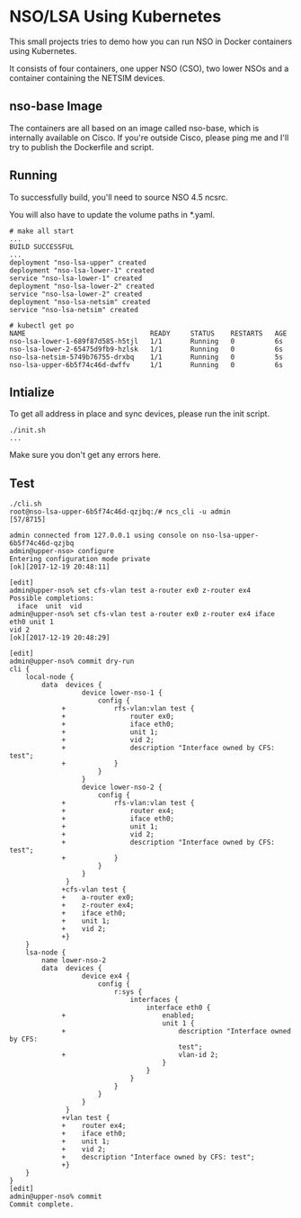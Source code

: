 # NSO/LSA Using Kubernetes

This small projects tries to demo how you can run NSO in Docker containers using
Kubernetes.

It consists of four containers, one upper NSO (CSO), two lower NSOs and a
container containing the NETSIM devices.

## nso-base Image
The containers are all based on an image called nso-base, which is internally
available on Cisco. If you're outside Cisco, please ping me and I'll try to
publish the Dockerfile and script.

## Running
To successfully build, you'll need to source NSO 4.5 ncsrc.

You will also have to update the volume paths in \*.yaml.
```
# make all start
...
BUILD SUCCESSFUL
...
deployment "nso-lsa-upper" created
deployment "nso-lsa-lower-1" created
service "nso-lsa-lower-1" created
deployment "nso-lsa-lower-2" created
service "nso-lsa-lower-2" created
deployment "nso-lsa-netsim" created
service "nso-lsa-netsim" created

# kubectl get po
NAME                               READY     STATUS    RESTARTS   AGE
nso-lsa-lower-1-689f87d585-h5tjl   1/1       Running   0          6s
nso-lsa-lower-2-65475d9fb9-hzlsk   1/1       Running   0          6s
nso-lsa-netsim-5749b76755-drxbq    1/1       Running   0          5s
nso-lsa-upper-6b5f74c46d-dwffv     1/1       Running   0          6s
```

## Intialize
To get all address in place and sync devices, please run the init script.
```
./init.sh
...
```
Make sure you don't get any errors here.

## Test
```
./cli.sh
root@nso-lsa-upper-6b5f74c46d-qzjbq:/# ncs_cli -u admin
[57/8715]

admin connected from 127.0.0.1 using console on nso-lsa-upper-6b5f74c46d-qzjbq
admin@upper-nso> configure
Entering configuration mode private
[ok][2017-12-19 20:48:11]

[edit]
admin@upper-nso% set cfs-vlan test a-router ex0 z-router ex4
Possible completions:
  iface  unit  vid
admin@upper-nso% set cfs-vlan test a-router ex0 z-router ex4 iface eth0 unit 1
vid 2
[ok][2017-12-19 20:48:29]

[edit]
admin@upper-nso% commit dry-run
cli {
    local-node {
        data  devices {
                  device lower-nso-1 {
                      config {
             +            rfs-vlan:vlan test {
             +                router ex0;
             +                iface eth0;
             +                unit 1;
             +                vid 2;
             +                description "Interface owned by CFS: test";
             +            }
                      }
                  }
                  device lower-nso-2 {
                      config {
             +            rfs-vlan:vlan test {
             +                router ex4;
             +                iface eth0;
             +                unit 1;
             +                vid 2;
             +                description "Interface owned by CFS: test";
             +            }
                      }
                  }
              }
             +cfs-vlan test {
             +    a-router ex0;
             +    z-router ex4;
             +    iface eth0;
             +    unit 1;
             +    vid 2;
             +}
    }
    lsa-node {
        name lower-nso-2
        data  devices {
                  device ex4 {
                      config {
                          r:sys {
                              interfaces {
                                  interface eth0 {
             +                        enabled;
                                      unit 1 {
             +                            description "Interface owned by CFS:
                                          test";
             +                            vlan-id 2;
                                      }
                                  }
                              }
                          }
                      }
                  }
              }
             +vlan test {
             +    router ex4;
             +    iface eth0;
             +    unit 1;
             +    vid 2;
             +    description "Interface owned by CFS: test";
             +}
    }
}
[edit]
admin@upper-nso% commit
Commit complete.
```
